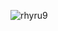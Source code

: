 <p align="left"> <img src="https://komarev.com/ghpvc/?username=rhyru9&label=Profile%20views&color=0e75b6&style=flat" alt="rhyru9" /> </p>
